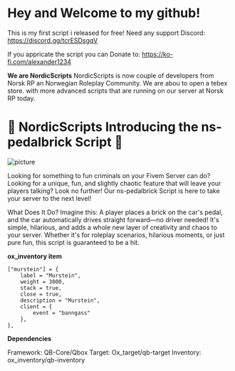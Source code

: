 # Hey and Welcome to my github!

This is my first script i released for free!
Need any support
Discord: https://discord.gg/tcrESDsgqV

If you appricate the script you can Donate to: https://ko-fi.com/alexander1234


**We are NordicScripts**
NordicScripts is now couple of developers from Norsk RP
an Norwegian Roleplay Community. We are abou to open a tebex store.
with more advanced scripts that are running on our server at Norsk RP today.

# 🚗 NordicScripts Introducing the ns-pedalbrick Script 🚗

![picture](https://dunb17ur4ymx4.cloudfront.net/packages/images/fe1e3f610a62eb8abaa6b148a4b4d8a3951312e3.webp)


Looking for something to fun criminals on your Fivem Server can do? Looking for a unique, fun, and slightly chaotic feature that will leave your players talking? Look no further! Our ns-pedalbrick Script is here to take your server to the next level!

What Does It Do?
Imagine this: A player places a brick on the car's pedal, and the car automatically drives straight forward—no driver needed! It's simple, 
hilarious, and adds a whole new layer of creativity and chaos to your server. Whether it's for roleplay scenarios, hilarious moments, 
or just pure fun, this script is guaranteed to be a hit.

**ox_inventory item**
```
["murstein"] = {
    label = "Murstein",
    weight = 3000,
    stack = true,
    close = true,
    description = "Murstein",
    client = {
        event = "banngass"
    },
},
```


**Dependencies**

Framework: QB-Core/Qbox
Target: Ox_target/qb-target
Inventory: ox_inventory/qb-inventory
